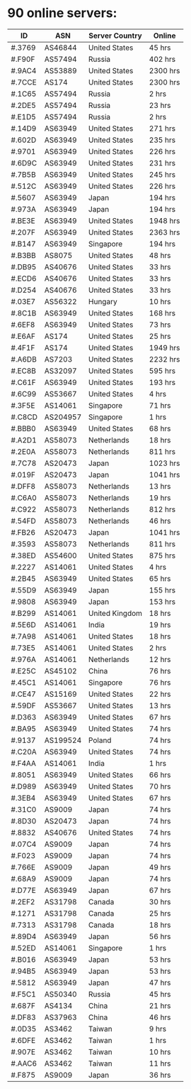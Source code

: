 # 90 online servers:

| ID | ASN | Server Country | Online |
| ------ | ------ | ------ | ------ |
| #.3769 | AS46844 | United States | 45 hrs |
| #.F90F | AS57494 | Russia | 402 hrs |
| #.9AC4 | AS53889 | United States | 2300 hrs |
| #.7CCE | AS174 | United States | 2300 hrs |
| #.1C65 | AS57494 | Russia | 2 hrs |
| #.2DE5 | AS57494 | Russia | 23 hrs |
| #.E1D5 | AS57494 | Russia | 2 hrs |
| #.14D9 | AS63949 | United States | 271 hrs |
| #.602D | AS63949 | United States | 235 hrs |
| #.9701 | AS63949 | United States | 226 hrs |
| #.6D9C | AS63949 | United States | 231 hrs |
| #.7B5B | AS63949 | United States | 245 hrs |
| #.512C | AS63949 | United States | 226 hrs |
| #.5607 | AS63949 | Japan | 194 hrs |
| #.973A | AS63949 | Japan | 194 hrs |
| #.BE3E | AS63949 | United States | 1948 hrs |
| #.207F | AS63949 | United States | 2363 hrs |
| #.B147 | AS63949 | Singapore | 194 hrs |
| #.B3BB | AS8075 | United States | 48 hrs |
| #.DB95 | AS40676 | United States | 33 hrs |
| #.ECD6 | AS40676 | United States | 33 hrs |
| #.D254 | AS40676 | United States | 33 hrs |
| #.03E7 | AS56322 | Hungary | 10 hrs |
| #.8C1B | AS63949 | United States | 168 hrs |
| #.6EF8 | AS63949 | United States | 73 hrs |
| #.E6AF | AS174 | United States | 25 hrs |
| #.4F1F | AS174 | United States | 1949 hrs |
| #.A6DB | AS7203 | United States | 2232 hrs |
| #.EC8B | AS32097 | United States | 595 hrs |
| #.C61F | AS63949 | United States | 193 hrs |
| #.6C99 | AS53667 | United States | 4 hrs |
| #.3F5E | AS14061 | Singapore | 71 hrs |
| #.C8CD | AS204957 | Singapore | 1 hrs |
| #.BBB0 | AS63949 | United States | 68 hrs |
| #.A2D1 | AS58073 | Netherlands | 18 hrs |
| #.2E0A | AS58073 | Netherlands | 811 hrs |
| #.7C78 | AS20473 | Japan | 1023 hrs |
| #.019F | AS20473 | Japan | 1041 hrs |
| #.DFF8 | AS58073 | Netherlands | 13 hrs |
| #.C6A0 | AS58073 | Netherlands | 19 hrs |
| #.C922 | AS58073 | Netherlands | 812 hrs |
| #.54FD | AS58073 | Netherlands | 46 hrs |
| #.FB26 | AS20473 | Japan | 1041 hrs |
| #.3593 | AS58073 | Netherlands | 811 hrs |
| #.38ED | AS54600 | United States | 875 hrs |
| #.2227 | AS14061 | United States | 4 hrs |
| #.2B45 | AS63949 | United States | 65 hrs |
| #.55D9 | AS63949 | Japan | 155 hrs |
| #.9808 | AS63949 | Japan | 153 hrs |
| #.B299 | AS14061 | United Kingdom | 18 hrs |
| #.5E6D | AS14061 | India | 19 hrs |
| #.7A98 | AS14061 | United States | 18 hrs |
| #.73E5 | AS14061 | United States | 2 hrs |
| #.976A | AS14061 | Netherlands | 12 hrs |
| #.E25C | AS45102 | China | 76 hrs |
| #.45C1 | AS14061 | Singapore | 76 hrs |
| #.CE47 | AS15169 | United States | 22 hrs |
| #.59DF | AS53667 | United States | 13 hrs |
| #.D363 | AS63949 | United States | 67 hrs |
| #.BA95 | AS63949 | United States | 74 hrs |
| #.9137 | AS199524 | Poland | 74 hrs |
| #.C20A | AS63949 | United States | 74 hrs |
| #.F4AA | AS14061 | India | 1 hrs |
| #.8051 | AS63949 | United States | 66 hrs |
| #.D989 | AS63949 | United States | 70 hrs |
| #.3EB4 | AS63949 | United States | 67 hrs |
| #.31C0 | AS9009 | Japan | 74 hrs |
| #.8D30 | AS20473 | Japan | 74 hrs |
| #.8832 | AS40676 | United States | 74 hrs |
| #.07C4 | AS9009 | Japan | 74 hrs |
| #.F023 | AS9009 | Japan | 74 hrs |
| #.766E | AS9009 | Japan | 49 hrs |
| #.68A9 | AS9009 | Japan | 74 hrs |
| #.D77E | AS63949 | Japan | 67 hrs |
| #.2EF2 | AS31798 | Canada | 30 hrs |
| #.1271 | AS31798 | Canada | 25 hrs |
| #.7313 | AS31798 | Canada | 18 hrs |
| #.89D4 | AS63949 | Japan | 56 hrs |
| #.52ED | AS14061 | Singapore | 1 hrs |
| #.B016 | AS63949 | Japan | 53 hrs |
| #.94B5 | AS63949 | Japan | 53 hrs |
| #.5812 | AS63949 | Japan | 47 hrs |
| #.F5C1 | AS50340 | Russia | 45 hrs |
| #.687F | AS4134 | China | 21 hrs |
| #.DF83 | AS37963 | China | 46 hrs |
| #.0D35 | AS3462 | Taiwan | 9 hrs |
| #.6DFE | AS3462 | Taiwan | 1 hrs |
| #.907E | AS3462 | Taiwan | 10 hrs |
| #.AAC6 | AS3462 | Taiwan | 11 hrs |
| #.F875 | AS9009 | Japan | 36 hrs |

